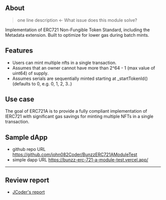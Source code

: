 ## About
> one line description ← What issue does this module solve?

 Implementation of ERC721 Non-Fungible Token Standard, including the Metadata extension. Built to optimize for lower gas during batch mints.


## Features

- Users can mint multiple nfts in a single transaction.
- Assumes that an owner cannot have more than 2^64 - 1 (max value of uint64) of supply.
- Assumes serials are sequentially minted starting at _startTokenId() (defaults to 0, e.g. 0, 1, 2, 3..)

## Use case

The goal of ERC721A is to provide a fully compliant implementation of IERC721 with significant gas savings for minting multiple NFTs in a single transaction.

## Sample dApp
- github repo URL
    https://github.com/john082Coder/BunzzERC721AModuleTest
- simple dapp URL
    https://bunzz-erc-721-a-module-test.vercel.app/


---
## Review report
- [JCoder's report](https://docs.google.com/document/d/1aNDviq8lCuUFfnFtqy7gyoiBfVYnKKefL0fum9SEKYI/edit?usp=sharing)